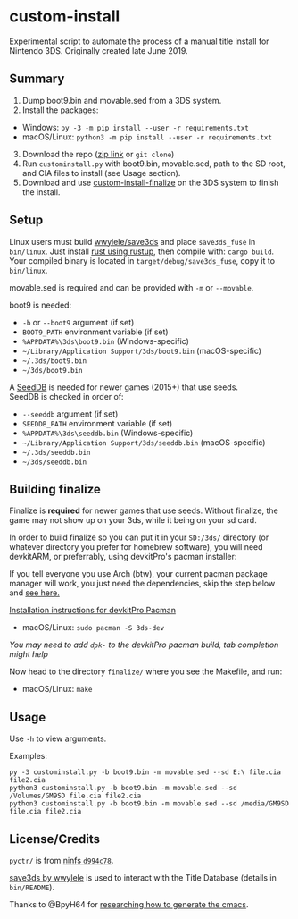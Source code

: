 # custom-install
Experimental script to automate the process of a manual title install for Nintendo 3DS. Originally created late June 2019.

## Summary
1. Dump boot9.bin and movable.sed from a 3DS system.
2. Install the packages:
  * Windows: `py -3 -m pip install --user -r requirements.txt`
  * macOS/Linux: `python3 -m pip install --user -r requirements.txt`
3. Download the repo ([zip link](https://github.com/ihaveamac/custom-install/archive/master.zip) or `git clone`)
4. Run `custominstall.py` with boot9.bin, movable.sed, path to the SD root, and CIA files to install (see Usage section).
5. Download and use [custom-install-finalize](https://github.com/ihaveamac/custom-install/releases) on the 3DS system to finish the install.

## Setup
Linux users must build [wwylele/save3ds](https://github.com/wwylele/save3ds) and place `save3ds_fuse` in `bin/linux`. Just install [rust using rustup](https://www.rust-lang.org/tools/install), then compile with: `cargo build`. Your compiled binary is located in `target/debug/save3ds_fuse`, copy it to `bin/linux`.

movable.sed is required and can be provided with `-m` or `--movable`.

boot9 is needed:
* `-b` or `--boot9` argument (if set)
* `BOOT9_PATH` environment variable (if set)
* `%APPDATA%\3ds\boot9.bin` (Windows-specific)
* `~/Library/Application Support/3ds/boot9.bin` (macOS-specific)
* `~/.3ds/boot9.bin`
* `~/3ds/boot9.bin`

A [SeedDB](https://github.com/ihaveamac/3DS-rom-tools/wiki/SeedDB-list) is needed for newer games (2015+) that use seeds.  
SeedDB is checked in order of:
* `--seeddb` argument (if set)
* `SEEDDB_PATH` environment variable (if set)
* `%APPDATA%\3ds\seeddb.bin` (Windows-specific)
* `~/Library/Application Support/3ds/seeddb.bin` (macOS-specific)
* `~/.3ds/seeddb.bin`
* `~/3ds/seeddb.bin`

## Building finalize
Finalize is **required** for newer games that use seeds. Without finalize, the game may not show up on your 3ds, while it being on your sd card.

In order to build finalize so you can put it in your `SD:/3ds/` directory (or whatever directory you prefer for homebrew software), you will need devkitARM, or preferrably, using devkitPro's pacman installer:

If you tell everyone you use Arch (btw), your current pacman package manager will work, you just need the dependencies, skip the step below and [see here.](https://devkitpro.org/wiki/devkitPro_pacman#Customising_Existing_Pacman_Install)

[Installation instructions for devkitPro Pacman](https://devkitpro.org/wiki/Getting_Started)
  * macOS/Linux: `sudo pacman -S 3ds-dev`

*You may need to add `dpk-` to the devkitPro pacman build, tab completion might help*

Now head to the directory `finalize/` where you see the Makefile, and run:

* macOS/Linux: `make`

## Usage
Use `-h` to view arguments.

Examples:
```
py -3 custominstall.py -b boot9.bin -m movable.sed --sd E:\ file.cia file2.cia
python3 custominstall.py -b boot9.bin -m movable.sed --sd /Volumes/GM9SD file.cia file2.cia
python3 custominstall.py -b boot9.bin -m movable.sed --sd /media/GM9SD file.cia file2.cia
```

## License/Credits
`pyctr/` is from [ninfs `d994c78`](https://github.com/ihaveamac/ninfs/tree/d994c78acf5ff3840df1ef5a6aabdc12ca98e806/ninfs/pyctr).

[save3ds by wwylele](https://github.com/wwylele/save3ds) is used to interact with the Title Database (details in `bin/README`).

Thanks to @BpyH64 for [researching how to generate the cmacs](https://github.com/d0k3/GodMode9/issues/340#issuecomment-487916606).
